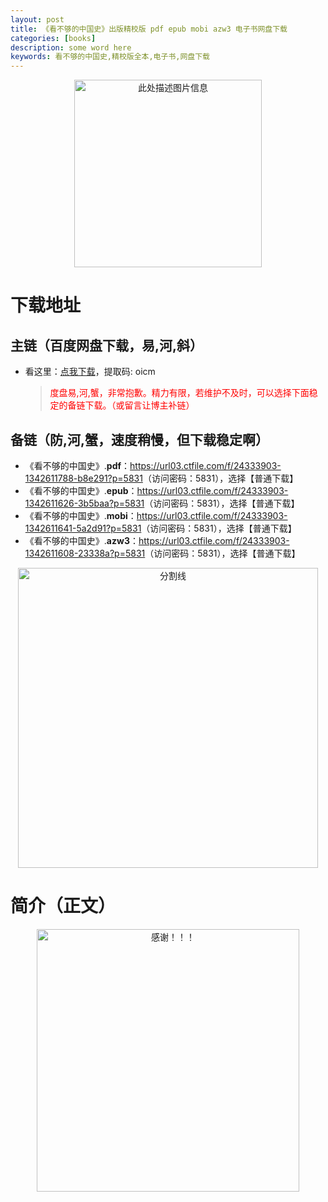 ```yaml
---
layout: post
title: 《看不够的中国史》出版精校版 pdf epub mobi azw3 电子书网盘下载
categories: [books]
description: some word here
keywords: 看不够的中国史,精校版全本,电子书,网盘下载
---
```


<div align="center"><img src="http://qweree.cn/wp-content/uploads/2024/08/kan-bu-gou-de-zhong-guo-shi-tuya.jpg" alt="此处描述图片信息" width="300px" height="auto"></div>

# 下载地址

## 主链（百度网盘下载，易,河,斜）

- 看这里：[点我下载](https://pan.baidu.com/s/1iMXUbSbtZQZjDcqDmnWUyw?pwd=oicm)，提取码: oicm

  > <p style="color:red" >度盘易,河,蟹，非常抱歉。精力有限，若维护不及时，可以选择下面稳定的备链下载。（或留言让博主补链）</p>

## 备链（防,河,蟹，速度稍慢，但下载稳定啊）

- 《看不够的中国史》.**pdf**：<https://url03.ctfile.com/f/24333903-1342611788-b8e291?p=5831>（访问密码：5831），选择【普通下载】
- 《看不够的中国史》.**epub**：<https://url03.ctfile.com/f/24333903-1342611626-3b5baa?p=5831>（访问密码：5831），选择【普通下载】
- 《看不够的中国史》.**mobi**：<https://url03.ctfile.com/f/24333903-1342611641-5a2d91?p=5831>（访问密码：5831），选择【普通下载】
- 《看不够的中国史》.**azw3**：<https://url03.ctfile.com/f/24333903-1342611608-23338a?p=5831>（访问密码：5831），选择【普通下载】

<div align="center"><img src="https://pic.imgdb.cn/item/6612476468eb935713c85291.gif" alt="分割线" width="480px" height="auto"/></div>

# 简介（正文）

<div align="center"><img src="https://pic.imgdb.cn/item/661246bf68eb935713c7f81c.gif" alt="感谢！！！" width="420px" height="auto"/></div>
